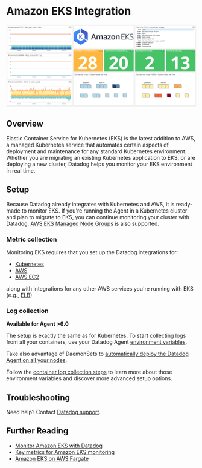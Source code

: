 # Amazon EKS Integration

![EKS Dashboard][1]

## Overview

Elastic Container Service for Kubernetes (EKS) is the latest addition to AWS, a managed Kubernetes service that automates certain aspects of deployment and maintenance for any standard Kubernetes environment. Whether you are migrating an existing Kubernetes application to EKS, or are deploying a new cluster, Datadog helps you monitor your EKS environment in real time.

## Setup

Because Datadog already integrates with Kubernetes and AWS, it is ready-made to monitor EKS. If you're running the Agent in a Kubernetes cluster and plan to migrate to EKS, you can continue monitoring your cluster with Datadog. [AWS EKS Managed Node Groups][2] is also supported.

### Metric collection

Monitoring EKS requires that you set up the Datadog integrations for:

* [Kubernetes][3]
* [AWS][4]
* [AWS EC2][5]

along with integrations for any other AWS services you're running with EKS (e.g., [ELB][6])

### Log collection

**Available for Agent >6.0**

The setup is exactly the same as for Kubernetes.
To start collecting logs from all your containers, use your Datadog Agent [environment variables][7].

Take also advantage of DaemonSets to [automatically deploy the Datadog Agent on all your nodes][8].

Follow the [container log collection steps][9] to learn more about those environment variables and discover more advanced setup options.

## Troubleshooting

Need help? Contact [Datadog support][10].

## Further Reading

* [Monitor Amazon EKS with Datadog][11]
* [Key metrics for Amazon EKS monitoring][12]
* [Amazon EKS on AWS Fargate][13]

[1]: https://raw.githubusercontent.com/DataDog/integrations-core/master/amazon_eks/images/amazon_eks_dashboard.png
[2]: https://docs.aws.amazon.com/eks/latest/userguide/managed-node-groups.html
[3]: https://docs.datadoghq.com/integrations/kubernetes
[4]: https://docs.datadoghq.com/integrations/amazon_web_services
[5]: https://docs.datadoghq.com/integrations/amazon_ec2
[6]: https://docs.datadoghq.com/integrations/amazon_elb
[7]: https://docs.datadoghq.com/agent/basic_agent_usage/kubernetes/#log-collection-setup
[8]: https://docs.datadoghq.com/agent/basic_agent_usage/kubernetes/#container-installation
[9]: https://docs.datadoghq.com/logs/log_collection/docker/#option-2-container-installation
[10]: https://docs.datadoghq.com/help
[11]: https://www.datadoghq.com/blog/announcing-eks
[12]: https://www.datadoghq.com/blog/eks-cluster-metrics
[13]: https://docs.datadoghq.com/integrations/amazon_eks_fargate/
